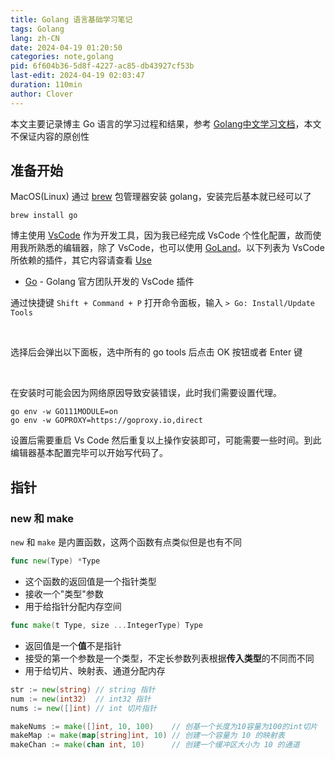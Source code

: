 ```yaml
---
title: Golang 语言基础学习笔记
tags: Golang
lang: zh-CN
date: 2024-04-19 01:20:50
categories: note,golang
pid: 6f604b36-5d8f-4227-ac85-db43927cf53b
last-edit: 2024-04-19 02:03:47
duration: 110min
author: Clover
---
```

本文主要记录博主 Go 语言的学习过程和结果，参考 [Golang中文学习文档](https://golang.halfiisland.com/essential/std/0.intro.html)，本文不保证内容的原创性

## 准备开始

MacOS(Linux) 通过 [brew](https://brew.sh/) 包管理器安装 golang，安装完后基本就已经可以了

```shell
brew install go
```

博主使用 [VsCode](https://code.visualstudio.com/) 作为开发工具，因为我已经完成 VsCode 个性化配置，故而使用我所熟悉的编辑器，除了 VsCode，也可以使用 [GoLand](https://www.jetbrains.com/go/promo)。以下列表为 VsCode 所依赖的插件，其它内容请查看 [Use](https://www.ctong.top/use)

- [Go](https://marketplace.visualstudio.com/items?itemName=golang.Go) - Golang 官方团队开发的 VsCode 插件

通过快捷键 `Shift + Command + P` 打开命令面板，输入 `> Go: Install/Update Tools`

<img src="/images/go-basic-learn-note-input-install-go-tools-dark.png" class="hidden dark:block" alt=""/>
<img src="/images/go-basic-learn-note-input-install-go-tools-light.png" class="dark:hidden" alt=""/>

选择后会弹出以下面板，选中所有的 go tools 后点击 OK 按钮或者 Enter 键

<img src="/images/go-basic-learn-note-go-tool-list-dark.png" class="hidden dark:block" alt=""/>
<img src="/images/go-basic-learn-note-go-tool-list-light.png" class="dark:hidden" alt=""/>

在安装时可能会因为网络原因导致安装错误，此时我们需要设置代理。

```shell
go env -w GO111MODULE=on
go env -w GOPROXY=https://goproxy.io,direct
```

设置后需要重启 Vs Code 然后重复以上操作安装即可，可能需要一些时间。到此编辑器基本配置完毕可以开始写代码了。

## 指针

### new 和 make

`new` 和 `make` 是内置函数，这两个函数有点类似但是也有不同

```go
func new(Type) *Type
```

- 这个函数的返回值是一个指针类型
- 接收一个"类型"参数
- 用于给指针分配内存空间

```go
func make(t Type, size ...IntegerType) Type
```

- 返回值是一个**值**不是指针
- 接受的第一个参数是一个类型，不定长参数列表根据**传入类型**的不同而不同
- 用于给切片、映射表、通道分配内存

```go
str := new(string) // string 指针
num := new(int32)  // int32 指针
nums := new([]int) // int 切片指针

makeNums := make([]int, 10, 100)    // 创基一个长度为10容量为100的int切片
makeMap := make(map[string]int, 10) // 创建一个容量为 10 的映射表
makeChan := make(chan int, 10)      // 创建一个缓冲区大小为 10 的通道

```

